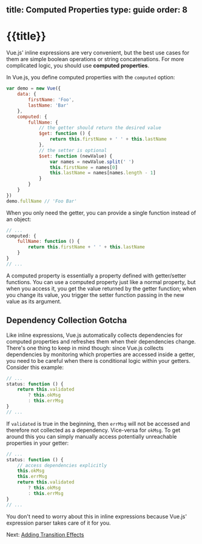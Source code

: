 title: Computed Properties
type: guide
order: 8
---

# {{title}}

Vue.js' inline expressions are very convenient, but the best use cases for them are simple boolean operations or string concatenations. For more complicated logic, you should use **computed properties**.

In Vue.js, you define computed properties with the `computed` option:

``` js
var demo = new Vue({
    data: {
        firstName: 'Foo',
        lastName: 'Bar'
    },
    computed: {
        fullName: {
            // the getter should return the desired value
            $get: function () {
                return this.firstName + ' ' + this.lastName
            },
            // the setter is optional
            $set: function (newValue) {
                var names = newValue.split(' ')
                this.firstName = names[0]
                this.lastName = names[names.length - 1]
            }
        }
    }
})
demo.fullName // 'Foo Bar'
```

When you only need the getter, you can provide a single function instead of an object:

``` js
// ...
computed: {
    fullName: function () {
        return this.firstName + ' ' + this.lastName 
    }    
}
// ...
```

A computed property is essentially a property defined with getter/setter functions. You can use a computed property just like a normal property, but when you access it, you get the value returned by the getter function; when you change its value, you trigger the setter function passing in the new value as its argument.

## Dependency Collection Gotcha

Like inline expressions, Vue.js automatically collects dependencies for computed properties and refreshes them when their dependencies change. There's one thing to keep in mind though: since Vue.js collects dependencies by monitoring which properties are accessed inside a getter, you need to be careful when there is conditional logic within your getters. Consider this example:

``` js
// ...
status: function () {
    return this.validated
        ? this.okMsg
        : this.errMsg
}
// ...
```

If `validated` is true in the beginning, then `errMsg` will not be accessed and therefore not collected as a dependency. Vice-versa for `okMsg`. To get around this you can simply manually access potentially unreachable properties in your getter:

``` js
// ...
status: function () {
    // access dependencies explicitly
    this.okMsg
    this.errMsg
    return this.validated
        ? this.okMsg
        : this.errMsg
}
// ...
```

<p class="tip">You don't need to worry about this in inline expressions because Vue.js' expression parser takes care of it for you.</p>

Next: [Adding Transition Effects](/guide/transitions.html)